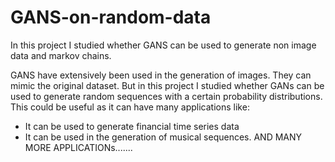 # GANS-on-random-data
In this project I studied whether GANS can be used to generate non image data and markov chains.

GANS have extensively been used in the generation of images. They can mimic the original dataset.
But in this project I studied whether GANs can be used to generate random sequences with a certain probability distributions.
This could be useful as it can have many applications like:
- It can be used to generate financial time series data
- It can be used in the generation of musical sequences.
AND MANY MORE APPLICATIONs.......
